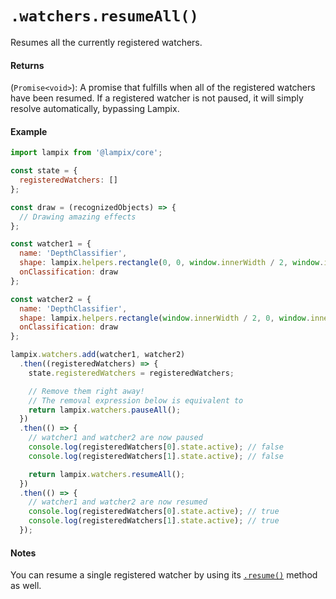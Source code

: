# `.watchers.resumeAll()`

Resumes all the currently registered watchers.  

#### Returns

(`Promise<void>`): A promise that fulfills when all of the registered watchers have been resumed. If a registered watcher is not paused, it will simply resolve automatically, bypassing Lampix.

#### Example

```js
import lampix from '@lampix/core';

const state = {
  registeredWatchers: []
};

const draw = (recognizedObjects) => {
  // Drawing amazing effects
};

const watcher1 = {
  name: 'DepthClassifier',
  shape: lampix.helpers.rectangle(0, 0, window.innerWidth / 2, window.innerHeight),
  onClassification: draw
};

const watcher2 = {
  name: 'DepthClassifier',
  shape: lampix.helpers.rectangle(window.innerWidth / 2, 0, window.innerWidth / 2, window.innerHeight),
  onClassification: draw
};

lampix.watchers.add(watcher1, watcher2)
  .then((registeredWatchers) => {
    state.registeredWatchers = registeredWatchers;

    // Remove them right away!
    // The removal expression below is equivalent to 
    return lampix.watchers.pauseAll();
  })
  .then(() => {
    // watcher1 and watcher2 are now paused
    console.log(registeredWatchers[0].state.active); // false
    console.log(registeredWatchers[1].state.active); // false

    return lampix.watchers.resumeAll();
  })
  .then(() => {
    // watcher1 and watcher2 are now resumed
    console.log(registeredWatchers[0].state.active); // true
    console.log(registeredWatchers[1].state.active); // true
  });
```

#### Notes

You can resume a single registered watcher by using its [`.resume()`](./registered-watcher.md#resume) method as well.
